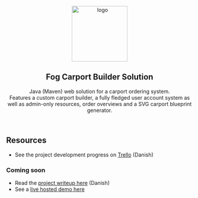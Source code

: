 <p align="center">
   <img src="https://i.imgur.com/mUXcE41.png" alt="logo"/ width=150>
</p>
<h2 align="center">Fog Carport Builder Solution</h2>
    <p align="center">Java (Maven) web solution for a carport ordering system.<br>Features a custom carport builder, a fully fledged user account system as well as admin-only resources, order overviews and a SVG carport blueprint generator.</p>
</div>
<br>

## Resources
* See the project development progress on [Trello](https://trello.com/b/ot6smKyb/fog) (Danish)

### Coming soon
* Read the [project writeup here](https://github.com/Freddiiy/cphbusiness-fog) (Danish)
* See a [live hosted demo here](https://www.youtube.com/watch?v=7VPCYVwcpFs)
